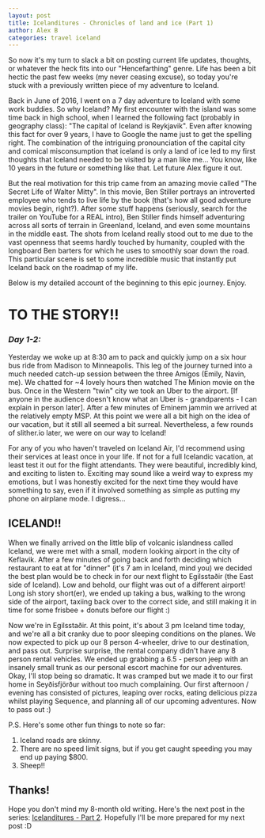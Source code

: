 ```yaml
---
layout: post
title: Icelanditures - Chronicles of land and ice (Part 1)
author: Alex B
categories: travel iceland
---
```


So now it's my turn to slack a bit on posting current life updates, thoughts, or whatever the heck fits into our "Hencefarthing" genre. Life has been a bit hectic the past few weeks (my never ceasing excuse), so today you're stuck with a previously written piece of my adventure to Iceland.

Back in June of 2016, I went on a 7 day adventure to Iceland with some work buddies. So why Iceland? My first encounter with the island was some time back in high school, when I learned the following fact (probably in geography class): "The capital of Iceland is Reykjavik". Even after knowing this fact for over 9 years, I have to Google the name just to get the spelling right. The combination of the intriguing pronounciation of the capital city and comical misconsumption that iceland is only a land of ice led to my first thoughts that Iceland needed to be visited by a man like me... You know, like 10 years in the future or something like that. Let future Alex figure it out.

But the real motivation for this trip came from an amazing movie called "The Secret Life of Walter Mitty". In this movie, Ben Stiller portrays an introverted employee who tends to live life by the book (that's how all good adventure movies begin, right?). After some stuff happens (seriously, search for the trailer on YouTube for a REAL intro), Ben Stiller finds himself adventuring across all sorts of terrain in Greenland, Iceland, and even some mountains in the middle east. The shots from Iceland really stood out to me due to the vast openness that seems hardly touched by humanity, coupled with the longboard Ben barters for which he uses to smoothly soar down the road. This particular scene is set to some incredible music that instantly put Iceland back on the roadmap of my life.

Below is my detailed account of the beginning to this epic journey. Enjoy.

# TO THE STORY!!

### *Day 1-2:*

Yesterday we woke up at 8:30 am to pack and quickly jump on a six hour bus ride from Madison to Minneapolis. This leg of the journey turned into a much needed catch-up session between the three Amigos (Emily, Navin, me). We chatted for ~4 lovely hours then watched The Minion movie on the bus. Once in the Western "twin" city we took an Uber to the airport. [If anyone in the audience doesn't know what an Uber is - grandparents - I can explain in person later]. After a few minutes of Eminem jammin we arrived at the relatively empty MSP. At this point we were all a bit high on the idea of our vacation, but it still all seemed a bit surreal. Nevertheless, a few rounds of slither.io later, we were on our way to Iceland!

For any of you who haven't traveled on Iceland Air, I'd recommend using their services at least once in your life. If not for a full Icelandic vacation, at least test it out for the flight attendants. They were beautiful, incredibly kind, and exciting to listen to. Exciting may sound like a weird way to express my emotions, but I was honestly excited for the next time they would have something to say, even if it involved something as simple as putting my phone on airplane mode. I digress...

## ICELAND!!

When we finally arrived on the little blip of volcanic islandness called Iceland, we were met with a small, modern looking airport in the city of Keflavik. After a few minutes of going back and forth deciding which restaurant to eat at for "dinner" (it's 7 am in Iceland, mind you) we decided the best plan would be to check in for our next flight to Egilsstaðir (the East side of Iceland). Low and behold, our flight was out of a different airport! Long ish story short(er), we ended up taking a bus, walking to the wrong side of the airport, taxiing back over to the correct side, and still making it in time for some frisbee + donuts before our flight :)

Now we're in Egilsstaðir. At this point, it's about 3 pm Iceland time today, and we're all a bit cranky due to poor sleeping conditions on the planes. We now expected to pick up our 8 person 4-wheeler, drive to our destination, and pass out. Surprise surprise, the rental company didn't have any 8 person rental vehicles. We ended up grabbing a 6.5 - person jeep with an insanely small trunk as our personal escort machine for our adventures. Okay, I'll stop being so dramatic. It was cramped but we made it to our first home in Seyðisfjörður without too much complaining. Our first afternoon / evening has consisted of pictures, leaping over rocks, eating delicious pizza whilst playing Sequence, and planning all of our upcoming adventures. Now to pass out :)

P.S. Here's some other fun things to note so far:
1. Iceland roads are skinny.
2. There are no speed limit signs, but if you get caught speeding you may end up paying $800.
3. Sheep!!

## Thanks!
Hope you don't mind my 8-month old writing. Here's the next post in the series: [Icelanditures - Part 2](https://hencefarthing.blog/2018/06/20/Ice2/). Hopefully I'll be more prepared for my next post :D